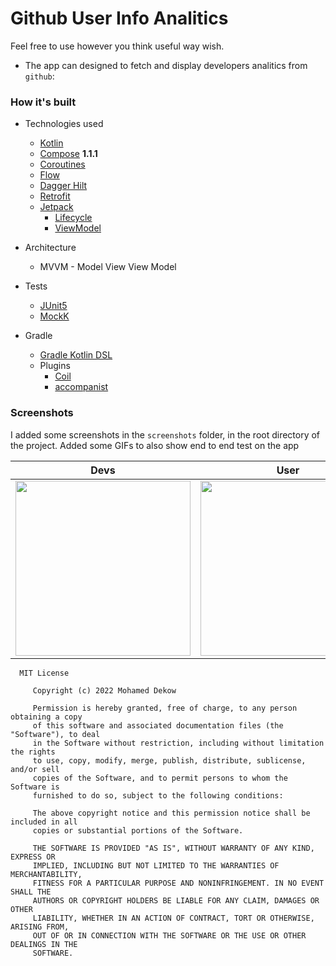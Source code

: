 # Github User Info Analitics
Feel free to use however you think useful way wish.

* The app can designed to fetch and display developers analitics from ` github `:

### How it's built

* Technologies used
    * [Kotlin](https://kotlinlang.org/)
    * [Compose](https://developer.android.com/jetpack/compose)  **1.1.1**
    * [Coroutines](https://kotlinlang.org/docs/reference/coroutines-overview.html)
    * [Flow](https://kotlinlang.org/docs/reference/coroutines/flow.html)
    * [Dagger Hilt](https://dagger.dev/hilt/)
    * [Retrofit](https://square.github.io/retrofit/)
    * [Jetpack](https://developer.android.com/jetpack)
        * [Lifecycle](https://developer.android.com/topic/libraries/architecture/lifecycle)
        * [ViewModel](https://developer.android.com/topic/libraries/architecture/viewmodel)
    

* Architecture
    * MVVM - Model View View Model

* Tests
    * [JUnit5](https://junit.org/junit5/)
    * [MockK](https://github.com/mockk/mockk)

* Gradle
    * [Gradle Kotlin DSL](https://docs.gradle.org/current/userguide/kotlin_dsl.html)
    * Plugins
        * [Coil](https://coil-kt.github.io/coil/)
        * [accompanist]( https://github.com/google/accompanist)
       
       
      


### Screenshots

I added some screenshots in the `screenshots` folder, in the root directory of the project. Added some GIFs to also show end to end test on the app

Devs | User | User | .GIF
 --- | --- | ---  | ---
 <img src="https://user-images.githubusercontent.com/61431856/172642334-8640cd23-1854-4f71-93c3-0ce76aa8f5f3.jpg" width="280"/> | <img src="https://user-images.githubusercontent.com/61431856/172642378-d9bd9c55-a43a-4ec3-89d6-8462796c4c18.jpg" width="280"/> | <img src="https://user-images.githubusercontent.com/61431856/172642415-717785ad-b803-445d-a992-eb004a38c9c7.jpg" width="280"/> | <img src="https://user-images.githubusercontent.com/61431856/172651124-5ea55653-d000-4a4c-9ff1-f0d0f07bafb8.gif" width="280"/> 
      
 

 
      
      MIT License

         Copyright (c) 2022 Mohamed Dekow

         Permission is hereby granted, free of charge, to any person obtaining a copy
         of this software and associated documentation files (the "Software"), to deal
         in the Software without restriction, including without limitation the rights
         to use, copy, modify, merge, publish, distribute, sublicense, and/or sell
         copies of the Software, and to permit persons to whom the Software is
         furnished to do so, subject to the following conditions:

         The above copyright notice and this permission notice shall be included in all
         copies or substantial portions of the Software.

         THE SOFTWARE IS PROVIDED "AS IS", WITHOUT WARRANTY OF ANY KIND, EXPRESS OR
         IMPLIED, INCLUDING BUT NOT LIMITED TO THE WARRANTIES OF MERCHANTABILITY,
         FITNESS FOR A PARTICULAR PURPOSE AND NONINFRINGEMENT. IN NO EVENT SHALL THE
         AUTHORS OR COPYRIGHT HOLDERS BE LIABLE FOR ANY CLAIM, DAMAGES OR OTHER
         LIABILITY, WHETHER IN AN ACTION OF CONTRACT, TORT OR OTHERWISE, ARISING FROM,
         OUT OF OR IN CONNECTION WITH THE SOFTWARE OR THE USE OR OTHER DEALINGS IN THE
         SOFTWARE.
 
   
   
